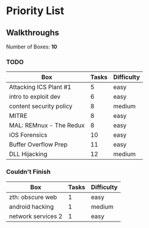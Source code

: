 # Priority List

## Walkthroughs

Number of Boxes: **10**

### TODO

|Box                      |Tasks  |Difficulty
|---                      |---    |---
|Attacking ICS Plant #1   |5      |easy
|intro to exploit dev     |6      |easy
|content security policy  |8      |medium
|MITRE                    |8      |easy
|MAL: REMnux - The Redux  |8      |easy
|iOS Forensics            |10     |easy
|Buffer Overflow Prep     |11     |easy
|DLL Hijacking            |12     |medium

### Couldn't Finish

|Box                      |Tasks  |Difficulty
|---                      |---    |---
|zth: obscure web         |1      |easy
|android hacking          |1      |medium
|network services 2       |1      |easy

